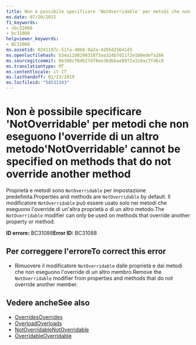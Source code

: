 ```yaml
---
title: Non è possibile specificare 'NotOverridable' per metodi che non eseguono l'override di un altro metodo
ms.date: 07/20/2015
f1_keywords:
- vbc31088
- bc31088
helpviewer_keywords:
- BC31088
ms.assetid: 0241197c-51fa-48b8-9a2a-4205d25641d3
ms.openlocfilehash: b34a12d829831873aa324b7d11f2e1b0edefa266
ms.sourcegitcommit: 6b308cf6d627d78ee36dbbae8972a310ac7fd6c8
ms.translationtype: MT
ms.contentlocale: it-IT
ms.lasthandoff: 01/23/2019
ms.locfileid: "54531343"
---
```

# <a name="notoverridable-cannot-be-specified-on-methods-that-do-not-override-another-method"></a><span data-ttu-id="482ec-102">Non è possibile specificare 'NotOverridable' per metodi che non eseguono l'override di un altro metodo</span><span class="sxs-lookup"><span data-stu-id="482ec-102">'NotOverridable' cannot be specified on methods that do not override another method</span></span>
<span data-ttu-id="482ec-103">Proprietà e metodi sono `NotOverridable` per impostazione predefinita.</span><span class="sxs-lookup"><span data-stu-id="482ec-103">Properties and methods are `NotOverridable` by default.</span></span> <span data-ttu-id="482ec-104">Il modificatore `NotOverridable` può essere usato solo nei metodi che eseguono l'override di un'altra proprietà o di un altro metodo.</span><span class="sxs-lookup"><span data-stu-id="482ec-104">The `NotOverridable` modifier can only be used on methods that override another property or method.</span></span>  
  
 <span data-ttu-id="482ec-105">**ID errore:** BC31088</span><span class="sxs-lookup"><span data-stu-id="482ec-105">**Error ID:** BC31088</span></span>  
  
## <a name="to-correct-this-error"></a><span data-ttu-id="482ec-106">Per correggere l'errore</span><span class="sxs-lookup"><span data-stu-id="482ec-106">To correct this error</span></span>  
  
-   <span data-ttu-id="482ec-107">Rimuovere il modificatore `NotOverridable` dalle proprietà e dai metodi che non eseguono l'override di un altro membro.</span><span class="sxs-lookup"><span data-stu-id="482ec-107">Remove the `NotOverridable` modifier from properties and methods that do not override another member.</span></span>  
  
## <a name="see-also"></a><span data-ttu-id="482ec-108">Vedere anche</span><span class="sxs-lookup"><span data-stu-id="482ec-108">See also</span></span>
- [<span data-ttu-id="482ec-109">Overrides</span><span class="sxs-lookup"><span data-stu-id="482ec-109">Overrides</span></span>](../../visual-basic/language-reference/modifiers/overrides.md)
- [<span data-ttu-id="482ec-110">Overload</span><span class="sxs-lookup"><span data-stu-id="482ec-110">Overloads</span></span>](../../visual-basic/language-reference/modifiers/overloads.md)
- [<span data-ttu-id="482ec-111">NotOverridable</span><span class="sxs-lookup"><span data-stu-id="482ec-111">NotOverridable</span></span>](../../visual-basic/language-reference/modifiers/notoverridable.md)
- [<span data-ttu-id="482ec-112">Overridable</span><span class="sxs-lookup"><span data-stu-id="482ec-112">Overridable</span></span>](../../visual-basic/language-reference/modifiers/overridable.md)
